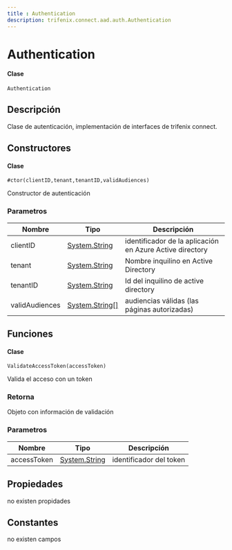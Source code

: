 ```yaml
---
title : Authentication
description: trifenix.connect.aad.auth.Authentication
---
```


# Authentication

<CodeBlock slots = 'heading, code' repeat = '1' languages = 'C#' />

#### Clase
```
Authentication
```

## Descripción
Clase de autenticación, implementación de interfaces de trifenix connect.
## Constructores


<CodeBlock slots = 'heading, code' repeat = '1' languages = 'C#' />

#### Clase
```
#ctor(clientID,tenant,tenantID,validAudiences)
```


Constructor de autenticación
### Parametros
| Nombre | Tipo | Descripción |
| ------ | ---- | ----------- |
| clientID | [System.String](http://msdn.microsoft.com/query/dev14.query?appId=Dev14IDEF1&l=EN-US&k=k:System.String 'System.String') | identificador de la aplicación en Azure Active directory |
| tenant | [System.String](http://msdn.microsoft.com/query/dev14.query?appId=Dev14IDEF1&l=EN-US&k=k:System.String 'System.String') | Nombre inquilino en Active Directory |
| tenantID | [System.String](http://msdn.microsoft.com/query/dev14.query?appId=Dev14IDEF1&l=EN-US&k=k:System.String 'System.String') | Id del inquilino de active directory |
| validAudiences | [System.String[]](http://msdn.microsoft.com/query/dev14.query?appId=Dev14IDEF1&l=EN-US&k=k:System.String[] 'System.String[]') | audiencias válidas (las páginas autorizadas) |

## Funciones


<CodeBlock slots = 'heading, code' repeat = '1' languages = 'C#' />

#### Clase
```
ValidateAccessToken(accessToken)
```


Valida el acceso con un token
### Retorna
Objeto con información de validación
### Parametros
| Nombre | Tipo | Descripción |
| ------ | ---- | ----------- |
| accessToken | [System.String](http://msdn.microsoft.com/query/dev14.query?appId=Dev14IDEF1&l=EN-US&k=k:System.String 'System.String') | identificador del token |
## Propiedades

no existen propidades

## Constantes
no existen campos

